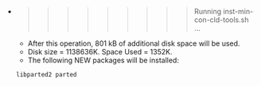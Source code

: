 * >>>>>>>>> Running inst-min-con-cld-tools.sh ...
  * After this operation, 801 kB of additional disk space will be used.
  * Disk size = 1138636K. Space Used = 1352K.
  * The following NEW packages will be installed:
  ```bash
  libparted2 parted
  ```
